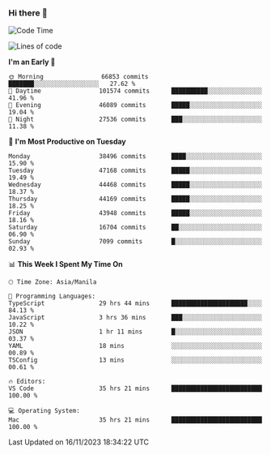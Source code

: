 ### Hi there 👋

<!--START_SECTION:waka-->
![Code Time](http://img.shields.io/badge/Code%20Time-4%2C549%20hrs%2021%20mins-blue)

![Lines of code](https://img.shields.io/badge/From%20Hello%20World%20I%27ve%20Written-104.9%20million%20lines%20of%20code-blue)

**I'm an Early 🐤** 

```text
🌞 Morning                66853 commits       ███████░░░░░░░░░░░░░░░░░░   27.62 % 
🌆 Daytime                101574 commits      ██████████░░░░░░░░░░░░░░░   41.96 % 
🌃 Evening                46089 commits       █████░░░░░░░░░░░░░░░░░░░░   19.04 % 
🌙 Night                  27536 commits       ███░░░░░░░░░░░░░░░░░░░░░░   11.38 % 
```
📅 **I'm Most Productive on Tuesday** 

```text
Monday                   38496 commits       ████░░░░░░░░░░░░░░░░░░░░░   15.90 % 
Tuesday                  47168 commits       █████░░░░░░░░░░░░░░░░░░░░   19.49 % 
Wednesday                44468 commits       █████░░░░░░░░░░░░░░░░░░░░   18.37 % 
Thursday                 44169 commits       █████░░░░░░░░░░░░░░░░░░░░   18.25 % 
Friday                   43948 commits       █████░░░░░░░░░░░░░░░░░░░░   18.16 % 
Saturday                 16704 commits       ██░░░░░░░░░░░░░░░░░░░░░░░   06.90 % 
Sunday                   7099 commits        █░░░░░░░░░░░░░░░░░░░░░░░░   02.93 % 
```


📊 **This Week I Spent My Time On** 

```text
🕑︎ Time Zone: Asia/Manila

💬 Programming Languages: 
TypeScript               29 hrs 44 mins      █████████████████████░░░░   84.13 % 
JavaScript               3 hrs 36 mins       ███░░░░░░░░░░░░░░░░░░░░░░   10.22 % 
JSON                     1 hr 11 mins        █░░░░░░░░░░░░░░░░░░░░░░░░   03.37 % 
YAML                     18 mins             ░░░░░░░░░░░░░░░░░░░░░░░░░   00.89 % 
TSConfig                 13 mins             ░░░░░░░░░░░░░░░░░░░░░░░░░   00.61 % 

🔥 Editors: 
VS Code                  35 hrs 21 mins      █████████████████████████   100.00 % 

💻 Operating System: 
Mac                      35 hrs 21 mins      █████████████████████████   100.00 % 
```


 Last Updated on 16/11/2023 18:34:22 UTC
<!--END_SECTION:waka-->


<!--
**rad182/rad182** is a ✨ _special_ ✨ repository because its `README.md` (this file) appears on your GitHub profile.

Here are some ideas to get you started:

- 🔭 I’m currently working on ...
- 🌱 I’m currently learning ...
- 👯 I’m looking to collaborate on ...
- 🤔 I’m looking for help with ...
- 💬 Ask me about ...
- 📫 How to reach me: ...
- 😄 Pronouns: ...
- ⚡ Fun fact: ...
-->
